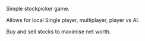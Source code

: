 Simple stockpicker game. 

Allows for local Single player, multiplayer, player vs AI.

Buy and sell stocks to maximise net worth.